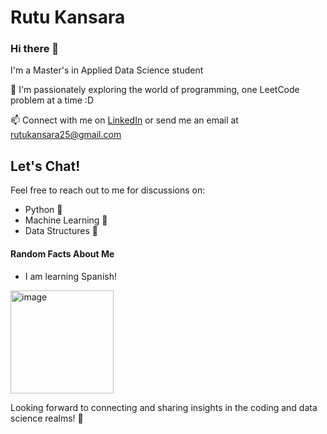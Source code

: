 # Rutu Kansara

### Hi there 👋

I'm a Master's in Applied Data Science student

🔭 I'm passionately exploring the world of programming, one LeetCode problem at a time :D

📫 Connect with me on [LinkedIn](https://www.linkedin.com/in/rutukansara01/) or send me an email at rutukansara25@gmail.com


## Let's Chat!
Feel free to reach out to me for discussions on:

- Python 🐍
- Machine Learning 🤖
- Data Structures 🧱
  


#### Random Facts About Me
- I am learning Spanish!

<img width="165" alt="image" src="https://github.com/rutukansara/rutukansara/assets/149906777/8d90e1cd-c87a-4ae3-9e35-d5ca68fae82a">



Looking forward to connecting and sharing insights in the coding and data science realms! 🚀
<!--
**rutukansara/rutukansara** is a ✨ _special_ ✨ repository because its `README.md` (this file) appears on your GitHub profile.

Here are some ideas to get you started:

- 🔭 I’m currently working on ...
- 🌱 I’m currently learning ...
- 👯 I’m looking to collaborate on ...
- 🤔 I’m looking for help with ...
- 💬 Ask me about ...
- 📫 How to reach me: ...
- 😄 Pronouns: ...
- ...⚡ Fun fact: 
-->
